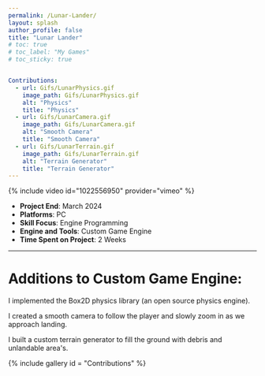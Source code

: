 ```yaml
---
permalink: /Lunar-Lander/
layout: splash
author_profile: false
title: "Lunar Lander"
# toc: true
# toc_label: "My Games"
# toc_sticky: true


Contributions:
  - url: Gifs/LunarPhysics.gif
    image_path: Gifs/LunarPhysics.gif
    alt: "Physics"
    title: "Physics"
  - url: Gifs/LunarCamera.gif
    image_path: Gifs/LunarCamera.gif
    alt: "Smooth Camera"
    title: "Smooth Camera"
  - url: Gifs/LunarTerrain.gif
    image_path: Gifs/LunarTerrain.gif
    alt: "Terrain Generator"
    title: "Terrain Generator"
---
```

{% include video id="1022556950" provider="vimeo" %}
  
- **Project End**: March 2024 
- **Platforms**: PC
- **Skill Focus**: Engine Programming 
- **Engine and Tools**: Custom Game Engine
- **Time Spent on Project**: 2 Weeks

---

# Additions to Custom Game Engine:

I implemented the Box2D physics library (an open source physics engine).  

I created a smooth camera to follow the player and slowly zoom in as we approach landing.  

I built a custom terrain generator to fill the ground with debris and unlandable area's.


{% include gallery id = "Contributions" %}

